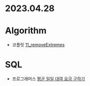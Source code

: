 # 2023.04.28

# Algorithm
* 코플릿 [11_removeExtremes](https://dyfhfhd56.tistory.com/39)

# SQL
* 프로그래머스 [평균 일일 대여 요금 구하기](https://dyfhfhd56.tistory.com/40)




